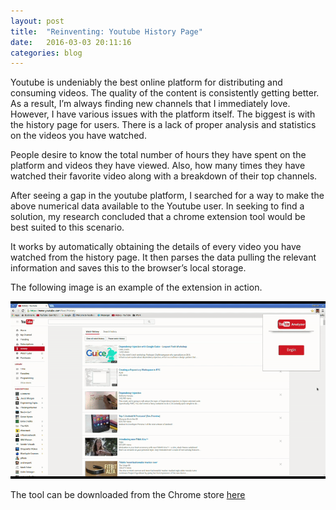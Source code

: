 ```yaml
---
layout: post
title:  "Reinventing: Youtube History Page"
date:   2016-03-03 20:11:16
categories: blog
---
```


Youtube is undeniably the best online platform for distributing and consuming videos. The quality of the content is consistently getting better. As a result, I’m always finding new channels that I immediately love. However, I have various issues with the platform itself. The biggest is with the history page for users. There is a lack of proper analysis and statistics on the videos you have watched.

People desire to know the total number of hours they have spent on the platform and videos they have viewed. Also, how many times they have watched their favorite video along with a breakdown of their top channels.

After seeing a gap in the youtube platform, I searched for a way to make the above numerical data available to the Youtube user. In seeking to find a solution, my research concluded that a chrome extension tool would be best suited to this scenario.

It works by automatically obtaining the details of every video you have watched from the history page. It then parses the data pulling the relevant information and saves this to the browser’s local storage.

The following image is an example of the extension in action.

<div class="honeycombpic">
<img src="https://raw.githubusercontent.com/bawn92/bawn92.github.io/master/assets/img/chromeApp.gif"/>
</div>

The tool can be downloaded from the Chrome store [here](https://chrome.google.com/webstore/detail/youtube-extension/fmnofhlebmngahphomblaegaocmmligb)
